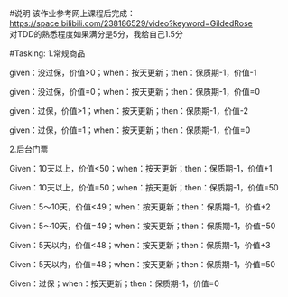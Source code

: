 #说明
该作业参考网上课程后完成：https://space.bilibili.com/238186529/video?keyword=GildedRose  
对TDD的熟悉程度如果满分是5分，我给自己1.5分

#Tasking:
1.常规商品

given：没过保，价值>0；when：按天更新；then：保质期-1，价值-1

given：没过保，价值=0；when：按天更新；then：保质期-1，价值=0

given：过保，价值>1；when：按天更新；then：保质期-1，价值-2

given：过保，价值=1；when：按天更新；then：保质期-1，价值=0


2.后台门票

Given：10天以上，价值<50；when：按天更新；then：保质期-1，价值+1

Given：10天以上，价值=50；when：按天更新；then：保质期-1，价值=50

Given：5～10天，价值<49；when：按天更新；then：保质期-1，价值+2

Given：5～10天，价值=49；when：按天更新；then：保质期-1，价值=50

Given：5天以内，价值<48；when：按天更新；then：保质期-1，价值+3

Given：5天以内，价值=48；when：按天更新；then：保质期-1，价值=50

Given：过保；when：按天更新；then：保质期-1，价值=0
